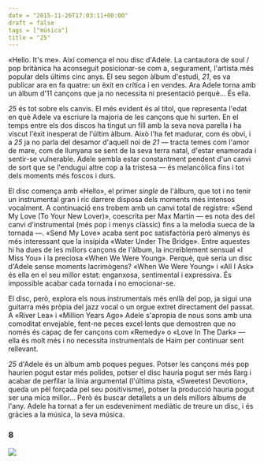 ```yaml
---
date = "2015-11-26T17:03:11+00:00"
draft = false
tags = ["música"]
title = "25"
---
```

«Hello. It's me». Així comença el nou disc d'Adele. La cantautora de soul / pop britànica ha aconseguit posicionar-se com a, segurament, l'artista més popular dels últims cinc anys. El seu segon àlbum d'estudi, *21*, es va publicar ara en fa quatre: un èxit en crítica i en vendes. Ara Adele torna amb un àlbum d'11 cançons que ja no necessita ni presentació perquè... És ella.

<!-- more -->

*25* és tot sobre els canvis. El més evident és al títol, que representa l'edat en què Adele va escriure la majoria de les cançons que hi surten. En el temps entre els dos discos ha tingut un fill amb la seva nova parella i ha viscut l'èxit inesperat de l'últim àlbum. Això l'ha fet madurar, com és obvi, i a *25* ja no parla del desamor d'aquell noi de *21* — tracta temes com l'amor de mare, com de llunyana se sent de la seva terra natal, d'estar enamorada i sentir-se vulnerable. Adele sembla estar constantment pendent d'un canvi de sort que se l'endugui altre cop a la tristesa — és melancòlica fins i tot dels moments més foscos i durs.

El disc comença amb «Hello», el primer *single* de l'àlbum, que tot i no tenir un instrumental gran i ric darrere disposa dels moments més intensos vocalment. A continuació ens trobem amb un canvi total de registre: «Send My Love (To Your New Lover)», coescrita per Max Martin — es nota des del canvi d'instrumental (més pop i menys clàssic) fins a la melodia sueca de la tornada —. «Send My Love» acaba sent poc satisfactòria però almenys és més interessant que la insípida «Water Under The Bridge». Entre aquestes hi ha dues de les millors cançons de l'àlbum, la increïblement sensual «I Miss You» i la preciosa «When We Were Young». Perquè, què seria un disc d'Adele sense moments lacrimògens? «When We Were Young» i «All I Ask» és ella en el seu millor estat: enganxosa, sentimental i expressiva. És impossible acabar cada tornada i no emocionar-se. 

El disc, però, explora els nous instrumentals més enllà del pop, ja sigui una guitarra més pròpia del jazz vocal o un orgue extret directament del passat. A «River Lea» i «Million Years Ago» Adele s'apropia de nous sons amb una comoditat envejable, fent-ne peces excel·lents que demostren que no només és capaç de fer cançons com «Remedy» o «Love In The Dark» — ella és molt més i no necessita instrumentals de Haim per continuar sent rellevant.

*25* d'Adele és un àlbum amb poques pegues. Potser les cançons més pop haurien pogut estar més polides, potser el disc hauria pogut ser més llarg i acabar de perfilar la línia argumental (l'última pista, «Sweetest Devotion», queda un pèl forçada pel seu positivisme), potser la producció hauria pogut ser una mica millor... Però és buscar detallets a un dels millors àlbums de l'any. Adele ha tornat a fer un esdeveniment mediàtic de treure un disc, i és gràcies a la música, la seva música.

### 8

<img id="splashFade" src="https://41.media.tumblr.com/a9676c00cc9b583997d101294fa2e689/tumblr_nyfm7frOD51u00ofno1_1280.png">
